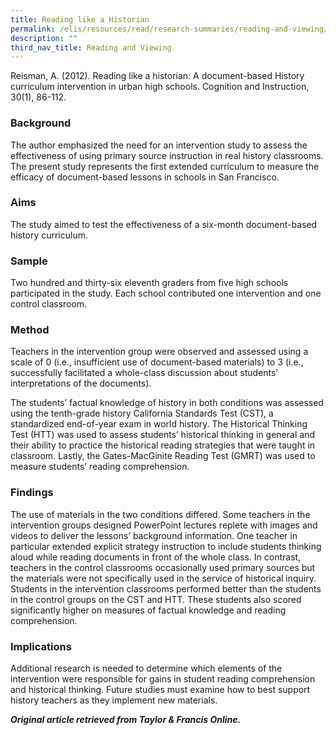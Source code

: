 ```yaml
---
title: Reading like a Historian
permalink: /elis/resources/read/research-summaries/reading-and-viewing/reading-like-a-historian/
description: ""
third_nav_title: Reading and Viewing
---
```

Reisman, A. (2012). Reading like a historian: A document-based History curriculum intervention in urban high schools. Cognition and Instruction, 30(1), 86-112.

### Background

The author emphasized the need for an intervention study to assess the effectiveness of using primary source instruction in real history classrooms. The present study represents the first extended curriculum to measure the efficacy of document-based lessons in schools in San Francisco.

### Aims

The study aimed to test the effectiveness of a six-month document-based history curriculum.

### Sample

Two hundred and thirty-six eleventh graders from five high schools participated in the study. Each school contributed one intervention and one control classroom.

### Method

Teachers in the intervention group were observed and assessed using a scale of 0 (i.e., insufficient use of document-based materials) to 3 (i.e., successfully facilitated a whole-class discussion about students’ interpretations of the documents).

The students’ factual knowledge of history in both conditions was assessed using the tenth-grade history California Standards Test (CST), a standardized end-of-year exam in world history. The Historical Thinking Test (HTT) was used to assess students’ historical thinking in general and their ability to practice the historical reading strategies that were taught in classroom. Lastly, the Gates-MacGinite Reading Test (GMRT) was used to measure students’ reading comprehension.

### Findings

The use of materials in the two conditions differed. Some teachers in the intervention groups designed PowerPoint lectures replete with images and videos to deliver the lessons’ background information. One teacher in particular extended explicit strategy instruction to include students thinking aloud while reading documents in front of the whole class. In contrast, teachers in the control classrooms occasionally used primary sources but the materials were not specifically used in the service of historical inquiry. Students in the intervention classrooms performed better than the students in the control groups on the CST and HTT. These students also scored significantly higher on measures of factual knowledge and reading comprehension.

### Implications

Additional research is needed to determine which elements of the intervention were responsible for gains in student reading comprehension and historical thinking. Future studies must examine how to best support history teachers as they implement new materials.


_**Original article retrieved from Taylor & Francis Online.**_